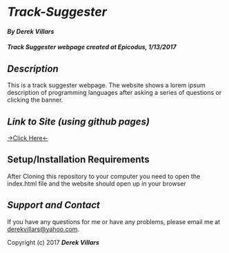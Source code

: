 # _Track-Suggester_
#### _**By Derek Villars**_
#### _Track Suggester webpage created at Epicodus, 1/13/2017_

## _Description_
This is a track suggester webpage. The website shows a lorem ipsum description of programming languages after asking a series of questions or clicking the banner.


## _Link to Site (using github pages)_
[->Click Here<-](https://DVillars.github.io/track-suggester)

## Setup/Installation Requirements

 After Cloning this repository to your computer you need to open the index.html file and the website should open up in your browser

## _Support and Contact_
If you have any questions for me or have any problems, please email me at derekvillars@yahoo.com.

Copyright (c) 2017 **_Derek Villars_**
